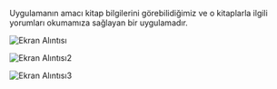 Uygulamanın amacı kitap bilgilerini görebilidiğimiz ve o kitaplarla ilgili yorumları okumamıza sağlayan bir uygulamadır.


![Ekran Alıntısı](https://github.com/muratgull07/Online-Kitap-Okuma-Sistemi/assets/148050387/da5f1df6-8038-48cc-a746-86c6698fe8bd)


![Ekran Alıntısı2](https://github.com/muratgull07/Online-Kitap-Okuma-Sistemi/assets/148050387/cb963350-b7a5-41ee-b98c-a86352172beb)


![Ekran Alıntısı3](https://github.com/muratgull07/Online-Kitap-Okuma-Sistemi/assets/148050387/39083a15-1ee2-453a-af84-878e669f4f0e)
